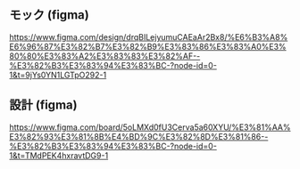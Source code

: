 ## モック (figma)
https://www.figma.com/design/drqBILejyumuCAEaAr2Bx8/%E6%B3%A8%E6%96%87%E3%82%B7%E3%82%B9%E3%83%86%E3%83%A0%E3%80%80%E3%83%A2%E3%83%83%E3%82%AF--%E3%82%B3%E3%83%94%E3%83%BC-?node-id=0-1&t=9jYs0YN1LGTpO292-1

## 設計 (figma)
https://www.figma.com/board/5oLMXd0fU3Cerva5a60XYU/%E3%81%AA%E3%82%93%E3%81%8B%E4%BD%9C%E3%82%8D%E3%81%86--%E3%82%B3%E3%83%94%E3%83%BC-?node-id=0-1&t=TMdPEK4hxravtDG9-1
